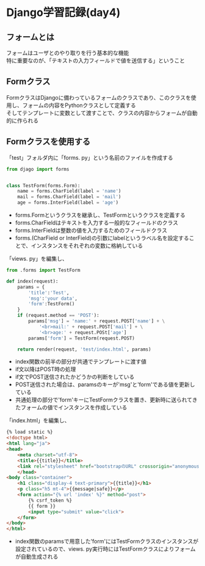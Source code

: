 

# Django学習記録(day4)
## フォームとは
フォームはユーザとのやり取りを行う基本的な機能  
特に重要なのが、「テキストの入力フィールドで値を送信する」ということ  

## Formクラス
FormクラスはDjangoに備わっているフォームのクラスであり、このクラスを使用し、フォームの内容をPythonクラスとして定義する  
そしてテンプレートに変数として渡すことで、クラスの内容からフォームが自動的に作られる  

## Formクラスを使用する
「test」フォルダ内に「forms. py」という名前のファイルを作成する
```python
from djago import forms


class TestForm(forms.Form):
    name = forms.CharField(label = 'name')
    mail = forms.CharField(label = 'mail')
    age = forms.InterField(label = 'age')
```
* forms.Formというクラスを継承し、TestFormというクラスを定義する
* forms.CharFieldはテキストを入力する一般的なフィールドのクラス
* forms.InterFieldは整数の値を入力するためのフィールドクラス
* forms.(CharField or InterField)の引数にlabelというラベル名を設定することで、インスタンスをそれぞれの変数に格納している

「views. py」を編集し、
```python
from .forms import TestForm

def index(request):
    params = {
        'title':'Test',
        'msg':'your data',
        'form':TestForm()
    }
    if (request.method == 'POST'):
        params['msg'] = 'name:' + request.POST['name'] + \
            '<br>mail:' + request.POST['mail'] + \
            '<br>age:' + request.POSt['age']
        params['form'] = TestForm(request.POST)

    return render(request, 'test/index.html', params)
```
* index関数の前半の部分が共通でテンプレートに渡す値
* if文以降はPOST時の処理
* if文でPOST送信されたかどうかの判断をしている
* POST送信された場合は、paramsのキーが'msg'と'form'である値を更新している
* 共通処理の部分で'form'キーにTestFormクラスを置き、更新時に送られてきたフォームの値でインスタンスを作成している  

「index.html」を編集し、
```html
{% load static %}
<!doctype html>
<html lang="ja">
<head>
    <meta charset="utf-8">
    <title>{{title}}</title>
    <link rel="stylesheet" href="bootstrapのURL" crossorigin="anonymous">
    </head>
<body class="container">
    <h1 class="display-4 text-primary">{{title}}</h1>
    <p class="h5 mt-4">{{message|safe}}</p>
    <form action="{% url 'index' %}" method="post">
        {% csrf_token %}
        {{ form }}
        <input type="submit" value="click">
    </form>
</body>
</html>
```
* index関数のparamsで用意した'form'にはTestFormクラスのインスタンスが設定されているので、views. py実行時にはTestFormクラスによりフォームが自動生成される  